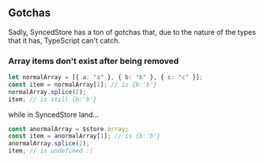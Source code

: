## Gotchas

Sadly, SyncedStore has a ton of gotchas that, due to the nature of the types that it has, TypeScript can't catch.

### Array items don't exist after being removed

```js
let normalArray = [{ a: "a" }, { b: "b" }, { c: "c" }];
const item = normalArray[1]; // is {b:'b'}
normalArray.splice(2);
item; // is still {b:'b'}
```

while in SyncedStore land...

```js
const anormalArray = $store.array;
const item = anormalArray[1]; // is {b:'b'}
anormalArray.splice(2);
item; // is undefined :(
```
